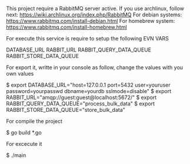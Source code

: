 This project require a RabbitMQ server active. 
If you use archlinux, follow next: https://wiki.archlinux.org/index.php/RabbitMQ
For debian systems: https://www.rabbitmq.com/install-debian.html
For homebrew system: https://www.rabbitmq.com/install-homebrew.html

For execute this service is require to setup the following EVN VARS

DATABASE_URL
RABBIT_URL
RABBIT_QUERY_DATA_QUEUE
RABBIT_STORE_DATA_QUEUE

For export it, writte in your console as follow, change the values with you own values

$ export DATABASE_URL="host=127.0.0.1 port=5432 user=youruser password=yourpasswd dbname=yourdb sslmode=disable"
$ export RABBIT_URL="amqp://guest:guest@localhost:5672/"
$ export RABBIT_QUERY_DATA_QUEUE="process_bulk_data"
$ export RABBIT_STORE_DATA_QUEUE="store_bulk_data"


For compile the project

$ go build *.go

For excecute it

$ ./main